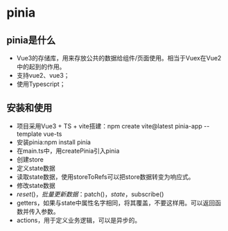 # pinia

## pinia是什么

* Vue3的存储库，用来存放公共的数据给组件/页面使用。相当于Vuex在Vue2中的起到的作用。
* 支持vue2、vue3；
* 使用Typescript；

## 安装和使用

* 项目采用Vue3 + TS + vite搭建：npm create vite@latest pinia-app --template vue-ts
* 安装pinia:npm install pinia
* 在main.ts中，用createPinia引入pinia
* 创建store
* 定义state数据
* 读取state数据，使用storeToRefs可以把store数据转变为响应式。
* 修改state数据
* $reset()，批量更新数据：$patch()，$state，$subscribe()
* getters，如果与state中属性名字相同，将其覆盖，不要这样用。可以返回函数并传入参数。
* actions，用于定义业务逻辑，可以是异步的。

